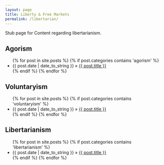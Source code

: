```yaml
---
layout: page
title: Liberty & Free Markets
permalink: /libertarian/
---
```


Stub page for Content regarding libertarianism.

<h2>Agorism</h2>
<ul class="posts">
{% for post in site.posts %}
    {% if post.categories contains 'agorism' %}
        <li><span>{{ post.date | date_to_string }}</span> &raquo; <a href="{{ BASE_PATH }}{{ post.url }}">{{ post.title }}</a></li>
    {% endif %}
{% endfor %}
</ul>
<h2>Voluntaryism</h2>
<ul class="posts">
{% for post in site.posts %}
    {% if post.categories contains 'voluntaryism' %}
        <li><span>{{ post.date | date_to_string }}</span> &raquo; <a href="{{ BASE_PATH }}{{ post.url }}">{{ post.title }}</a></li>
    {% endif %}
{% endfor %}
</ul>
<h2>Libertarianism</h2>
<ul class="posts">
{% for post in site.posts %}
    {% if post.categories contains 'libertarianism' %}
        <li><span>{{ post.date | date_to_string }}</span> &raquo; <a href="{{ BASE_PATH }}{{ post.url }}">{{ post.title }}</a></li>
    {% endif %}
{% endfor %}
</ul>